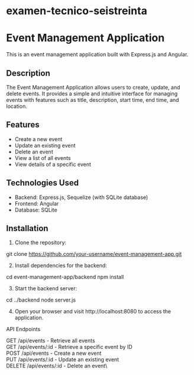 # examen-tecnico-seistreinta

# Event Management Application

This is an event management application built with Express.js and Angular.

## Description

The Event Management Application allows users to create, update, and delete events. It provides a simple and intuitive interface for managing events with features such as title, description, start time, end time, and location.

## Features

- Create a new event
- Update an existing event
- Delete an event
- View a list of all events
- View details of a specific event

## Technologies Used

- Backend: Express.js, Sequelize (with SQLite database)
- Frontend: Angular
- Database: SQLite

## Installation

1. Clone the repository:

  git clone https://github.com/your-username/event-management-app.git

2. Install dependencies for the backend:

  cd event-management-app/backend
  npm install

3. Start the backend server:

cd ../backend
node server.js

4. Open your browser and visit http://localhost:8080 to access the application.

API Endpoints

GET /api/events - Retrieve all events\
GET /api/events/:id - Retrieve a specific event by ID\
POST /api/events - Create a new event\
PUT /api/events/:id - Update an existing event\
DELETE /api/events/:id - Delete an event\

